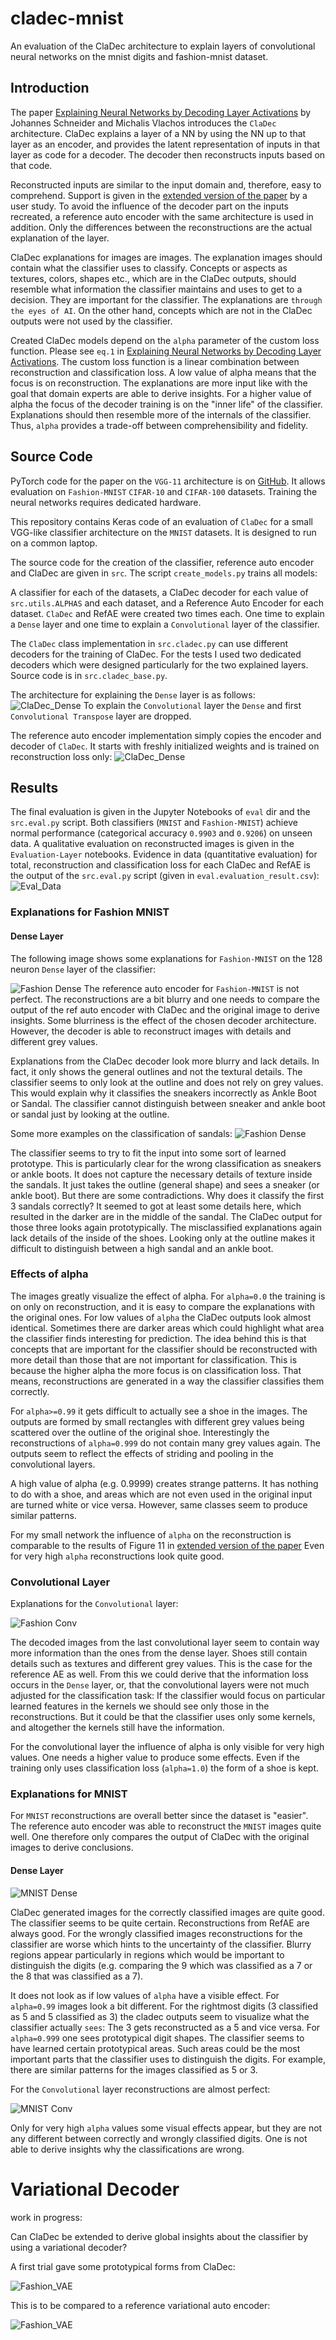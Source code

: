 # cladec-mnist

An evaluation of the ClaDec architecture to explain layers of convolutional neural networks on the mnist digits and
fashion-mnist dataset.

## Introduction

The paper [Explaining Neural Networks by Decoding Layer Activations](https://arxiv.org/abs/2005.13630) by Johannes
Schneider and Michalis Vlachos introduces the `ClaDec` architecture.
ClaDec explains a layer of a NN by using the NN up to that layer as an encoder, and provides the latent representation
of inputs in that layer as code for a decoder. The decoder then reconstructs inputs based on that code.

Reconstructed inputs are similar to the input domain and, therefore, easy to comprehend. Support is given in
the [extended version of the paper](https://www.semanticscholar.org/paper/Explaining-Classifiers-by-Constructing-Familiar-Schneider-Vlachos/9f8d136595ff962e81a83850612c13ebfeafa115#citing-papers)
by a user study.
To avoid the influence of the decoder part on the inputs recreated, a reference auto encoder with the same architecture
is used in addition. Only the differences between the reconstructions are the actual explanation of the layer.

ClaDec explanations for images are images. The explanation images should contain what the classifier uses to classify.
Concepts or aspects as textures, colors, shapes etc., which are in the ClaDec outputs, should resemble what information
the classifier
maintains and uses to get to a decision. They are important for the classifier. The explanations
are `through the eyes of AI`.
On the other hand, concepts which are not in the ClaDec outputs were not used by the classifier.

Created ClaDec models depend on the `alpha` parameter of the custom loss function. Please see `eq.1`
in [Explaining Neural Networks by Decoding Layer Activations](https://arxiv.org/abs/2005.13630).
The custom loss function is a linear combination between reconstruction and classification loss.
A low value of alpha means that the focus is on reconstruction. The explanations are more input like
with the goal that domain experts are able to derive insights. For a higher value of alpha the focus of the
decoder training is on the "inner life" of the classifier. Explanations should then resemble more
of the internals of the classifier. Thus, `alpha` provides a trade-off between comprehensibility and fidelity.

## Source Code

PyTorch code for the paper on the `VGG-11` architecture is on [GitHub](https://github.com/JohnTailor/ClaDec). It allows
evaluation on `Fashion-MNIST` `CIFAR-10` and `CIFAR-100` datasets. Training the neural networks requires dedicated
hardware.

This repository contains Keras code of an evaluation of `ClaDec` for a small VGG-like classifier architecture on
the `MNIST`
datasets. It is designed to run on a common laptop.

The source code for the creation of the classifier, reference auto encoder and ClaDec are given in `src`. The
script `create_models.py`
trains all models:

A classifier for each of the datasets, a ClaDec decoder for each value of `src.utils.ALPHAS` and each dataset, and a
Reference Auto Encoder for each dataset.
`ClaDec` and RefAE were created two times each. One time to explain a `Dense` layer and one time to
explain a `Convolutional` layer of the classifier.

The `ClaDec` class implementation in `src.cladec.py` can use different decoders for the training of ClaDec.
For the tests I used two dedicated decoders which were designed particularly for the two explained layers. Source code
is in `src.cladec_base.py`.

The architecture for explaining the `Dense` layer is as follows:
![ClaDec_Dense](eval/img/Arch_Example_Cladec.png)
To explain the `Convolutional` layer the `Dense` and first `Convolutional Transpose` layer are dropped.

The reference auto encoder implementation simply copies the encoder and decoder of `ClaDec`. It starts with freshly
initialized weights and is trained on reconstruction loss only:
![ClaDec_Dense](eval/img/Cladec_RefAE.png)

## Results

The final evaluation is given in the Jupyter Notebooks of `eval` dir and the `src.eval.py` script.
Both classifiers (`MNIST` and `Fashion-MNIST`) achieve normal performance (categorical
accuracy `0.9903` and `0.9206`) on unseen data. A qualitative evaluation on reconstructed images is given in
the `Evaluation-Layer` notebooks.
Evidence in data (quantitative evaluation) for total, reconstruction and classification loss for each ClaDec and RefAE
is the output of the `src.eval.py` script (given in `eval.evaluation_result.csv`):
![Eval_Data](eval/img/eval_result_data.jpg)

### Explanations for Fashion MNIST

#### Dense Layer

The following image shows some explanations for `Fashion-MNIST` on the 128 neuron `Dense` layer of the classifier:

![Fashion Dense](eval/img/fashion_mnist/sneaker_dense.png)
The reference auto encoder for `Fashion-MNIST` is not perfect. The reconstructions are a bit blurry and one needs to
compare the output of the ref auto encoder with ClaDec and the original image to derive insights. Some blurriness is the
effect of the chosen decoder architecture. However, the decoder is able to reconstruct images with details and
different grey values.

Explanations from the ClaDec decoder look more blurry and lack details. In fact, it only shows the general outlines
and not the textural details. The classifier seems to only look at the outline and does not rely on grey values.
This would explain why it classifies the sneakers incorrectly as Ankle Boot or Sandal. The classifier cannot distinguish
between sneaker and ankle boot or sandal just by looking at the outline.

Some more examples on the classification of sandals:
![Fashion Dense](eval/img/fashion_mnist/sandal_dense.png)

The classifier seems to try to fit the input into some sort of learned prototype. This is particularly clear for the
wrong classification as sneakers or ankle boots.
It does not capture the necessary details of texture inside the sandals. It just takes the outline (general shape)
and sees a sneaker (or ankle boot).
But there are some contradictions. Why does it classify the first 3 sandals correctly? It seemed to got
at least some details here, which resulted in the darker are in the middle of the sandal. The ClaDec output for those
three looks again prototypically.
The misclassified explanations again lack details of the inside of the shoes. Looking only at the outline makes it
difficult to distinguish between a high sandal and an ankle boot.

### Effects of alpha

The images greatly visualize the effect of alpha. For `alpha=0.0` the training is on only on reconstruction, and it is
easy to compare the explanations with the original ones. For low values of `alpha` the ClaDec outputs look almost
identical.
Sometimes there are darker areas which could highlight what area the classifier finds interesting for prediction.
The idea behind this is that concepts that are important for the classifier should be reconstructed with more detail
than those
that are not important for classification. This is because the higher alpha the more focus is on
classification loss. That means, reconstructions are generated in a way the classifier classifies them correctly.

For `alpha>=0.99` it gets difficult to actually see a shoe in the images. The outputs are formed by small rectangles
with
different
grey values being scattered over the outline of the original shoe. Interestingly the reconstructions of `alpha=0.999` do
not contain
many grey values again. The outputs seem to reflect the effects of striding and pooling in the convolutional layers.

A high value of alpha (e.g. 0.9999) creates strange patterns. It has nothing to do with a shoe, and areas which are not
even used in the original input are turned white or vice versa. However, same classes seem to produce similar patterns.

For my small network the influence of `alpha` on the reconstruction is comparable to the results of Figure 11
in [extended version of the paper](https://www.semanticscholar.org/paper/Explaining-Classifiers-by-Constructing-Familiar-Schneider-Vlachos/9f8d136595ff962e81a83850612c13ebfeafa115#citing-papers)
Even for very high `alpha` reconstructions look quite good.

### Convolutional Layer

Explanations for the `Convolutional` layer:

![Fashion Conv](eval/img/fashion_mnist/sneaker_conv.png)

The decoded images from the last convolutional layer seem to contain way more information than the ones from the dense
layer.
Shoes still contain details such as textures and different grey values. This is the case for the reference AE as well.
From this we could derive that the information loss occurs in the `Dense` layer, or, that the convolutional layers were
not much adjusted for the classification task:
If the classifier would focus on particular learned features in the kernels we should see only those in the
reconstructions. But it could be that the classifier uses only some kernels, and altogether the kernels still have the
information.

For the convolutional layer the influence of alpha is only visible for very high values. One needs a higher value to
produce some effects. Even if the training only uses classification loss (`alpha=1.0`) the form of a shoe is kept.

### Explanations for MNIST

For `MNIST` reconstructions are overall better since the dataset is "easier".
The reference auto encoder was able to reconstruct the `MNIST` images quite well. One therefore only
compares the output of ClaDec with the original images to derive conclusions.

#### Dense Layer

![MNIST Dense](eval/img/mnist/mnist_dense.png)

ClaDec generated images for the correctly classified images are quite good. The classifier seems to be quite certain.
Reconstructions from RefAE are always good.
For the wrongly classified images reconstructions for the classifier are worse which hints to the uncertainty of the
classifier. Blurry regions appear particularly in regions which would be important to distinguish the digits (e.g.
comparing the 9
which was classified as a 7 or the 8 that was classified as a 7).

It does not look as if low values of `alpha` have a visible effect.
For `alpha=0.99` images look a bit different. For the rightmost digits (3 classified as 5 and 5 classified as 3)
the cladec outputs seem to visualize what the classifier actually `sees`: The 3 gets reconstructed as a 5 and vice
versa.
For `alpha=0.999` one sees prototypical digit shapes. The classifier seems to have learned certain prototypical areas.
Such areas could be the most important parts that the classifier uses to distinguish the digits.
For example, there are similar patterns for the images classified as 5 or 3.

For the `Convolutional` layer reconstructions are almost perfect:

![MNIST Conv](eval/img/mnist/mnist_conv.png)

Only for very high `alpha` values some visual effects appear, but they are not any different between correctly and
wrongly classified digits. One is not able to derive insights why the classifications are wrong.

# Variational Decoder

work in progress:

Can ClaDec be extended to derive global insights about the classifier by using a variational decoder?

A first trial gave some prototypical forms from ClaDec:

![Fashion_VAE](eval/img/fashion_mnist/vae_latent_space_cladec.png)

This is to be compared to a reference variational auto encoder:

![Fashion_VAE](eval/img/fashion_mnist/vae_latent_space_ref.png)


